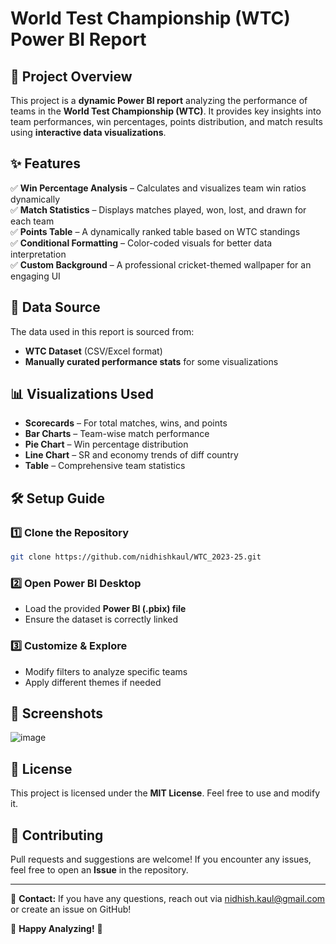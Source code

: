 # World Test Championship (WTC) Power BI Report

## 📌 Project Overview
This project is a **dynamic Power BI report** analyzing the performance of teams in the **World Test Championship (WTC)**. It provides key insights into team performances, win percentages, points distribution, and match results using **interactive data visualizations**.

## ✨ Features
✅ **Win Percentage Analysis** – Calculates and visualizes team win ratios dynamically  
✅ **Match Statistics** – Displays matches played, won, lost, and drawn for each team  
✅ **Points Table** – A dynamically ranked table based on WTC standings  
✅ **Conditional Formatting** – Color-coded visuals for better data interpretation  
✅ **Custom Background** – A professional cricket-themed wallpaper for an engaging UI  

## 📂 Data Source
The data used in this report is sourced from:
- **WTC Dataset** (CSV/Excel format)
- **Manually curated performance stats** for some visualizations

## 📊 Visualizations Used
- **Scorecards** – For total matches, wins, and points
- **Bar Charts** – Team-wise match performance
- **Pie Chart** – Win percentage distribution
- **Line Chart** – SR and economy trends of diff country
- **Table** – Comprehensive team statistics

## 🛠️ Setup Guide
### 1️⃣ **Clone the Repository**
```sh
git clone https://github.com/nidhishkaul/WTC_2023-25.git
```

### 2️⃣ **Open Power BI Desktop**
- Load the provided **Power BI (.pbix) file**
- Ensure the dataset is correctly linked

### 3️⃣ **Customize & Explore**
- Modify filters to analyze specific teams
- Apply different themes if needed

## 📸 Screenshots
![image](https://github.com/user-attachments/assets/c864151a-d8fa-4f12-8bc1-95aee8144029)

## 📜 License
This project is licensed under the **MIT License**. Feel free to use and modify it.

## 🤝 Contributing
Pull requests and suggestions are welcome! If you encounter any issues, feel free to open an **Issue** in the repository.

---
📧 **Contact:** If you have any questions, reach out via nidhish.kaul@gmail.com or create an issue on GitHub!

🚀 **Happy Analyzing!** 🏏

